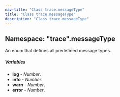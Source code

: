 ```yaml
---
nav-title: "Class trace.messageType"
title: "Class trace.messageType"
description: "Class trace.messageType"
---
```

## Namespace: "trace".messageType
An enum that defines all predefined message types.

##### Variables
 - **log** - _Number_.
 - **info** - _Number_.
 - **warn** - _Number_.
 - **error** - _Number_.
